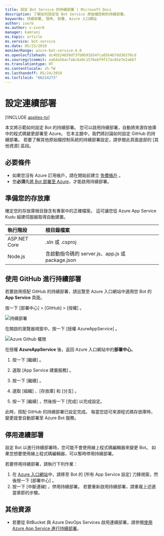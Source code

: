 ```yaml
---
title: 設定 Bot Service 的持續部署 | Microsoft Docs
description: 了解如何設定從 Bot Service 原始檔控制的持續部署。
keywords: 持續部署, 發佈, 部署, Azure 入口網站
author: ivorb
ms.author: v-ivorb
manager: kamrani
ms.topic: article
ms.service: bot-service
ms.date: 05/23/2019
monikerRange: azure-bot-service-4.0
ms.openlocfilehash: dc4b524659df3fb0b91b54fca65b4b7dd36378cd
ms.sourcegitcommit: ea64a56acfabc6a9c1576ebf9f17ac81e7e2a6b7
ms.translationtype: HT
ms.contentlocale: zh-TW
ms.lasthandoff: 05/24/2019
ms.locfileid: "66214273"
---
```

# <a name="set-up-continuous-deployment"></a>設定連續部署

[!INCLUDE [applies-to](./includes/applies-to.md)]

本文將示範如何設定 Bot 的持續部署。 您可以啟用持續部署，自動將來源存放庫中的程式碼變更部署至 Azure。 在本主題中，我們將討論如何設定 GitHub 的持續部署。 若要了解其他原始檔控制系統的持續部署設定，請參閱此頁面底部的 [其他資源] 區段。

## <a name="prerequisites"></a>必要條件
- 如果您沒有 Azure 訂用帳戶，請在開始前建立 [免費帳戶](http://portal.azure.com) 。
- 您**必須**先[將 Bot 部署至 Azure](bot-builder-deploy-az-cli.md)，才能啟用持續部署。

## <a name="prepare-your-repository"></a>準備您的存放庫
確定您的存放庫根目錄含有專案中的正確檔案。 這可讓您從 Azure App Service Kudu 組建伺服器取得自動建置。 

|執行階段 | 根目錄檔案 |
|:-------|:---------------------|
| ASP.NET Core | .sln 或 .csproj |
| Node.js | 含啟動指令碼的 server.js、app.js 或 package.json |


## <a name="continuous-deployment-using-github"></a>使用 GitHub 進行持續部署
若要啟用搭配 GitHub 的持續部署，請巡覽至 Azure 入口網站中適用您 Bot 的 **App Service** 頁面。

按一下 [部署中心]   > [GitHub]   > [授權]  。

![持續部署](~/media/azure-bot-build/azure-deployment.png)

在開啟的瀏覽器視窗中，按一下 [授權 AzureAppService]  。 

![Azure Github 權限](~/media/azure-bot-build/azure-deployment-github.png)

在授權 **AzureAppService** 後，返回 Azure 入口網站中的**部署中心**。

1. 按一下 [繼續]  。 

1. 選取 [App Service 建置服務]  。

1. 按一下 [繼續]  。

1. 選取 [組織]  、[存放庫]  和 [分支]  。

1. 按一下 [繼續]  ，然後按一下 [完成]  以完成設定。

此時，搭配 GitHub 的持續部署已設定完成。 每當您認可來源程式碼存放庫時，變更就會自動部署至 Azure Bot 服務。

## <a name="disable-continuous-deployment"></a>停用連續部署

設定 Bot 以進行持續部署時，您可能不會使用線上程式碼編輯器來變更 Bot。 如果您想要使用線上程式碼編輯器，可以暫時停用持續部署。

若要停用持續部署，請執行下列作業：
1. 在 [Azure 入口網站](https://portal.azure.com)中，請移至 Bot 的 [所有 App Service 設定]  刀鋒視窗，然後按一下 [部署中心]  。 
1. 按一下 [中斷連線]  ，停用持續部署。 若要重新啟用持續部署，請重複上述適當章節的步驟。

## <a name="additional-resources"></a>其他資源
- 若要從 BitBucket 與 Azure DevOps Services 啟用連續部署，請參閱[使用 Azure App Service 進行持續部署](https://docs.microsoft.com/en-us/azure/app-service/deploy-continuous-deployment)。



